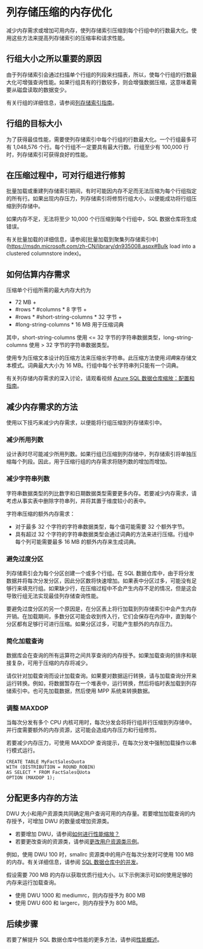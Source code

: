 <properties
    pageTitle="内存优化 - Azure SQL 数据仓库中的列存储索引 | Azure"
    description="减少内存需求或增加可用内存，使列存储索引压缩到每个行组中的行数最大化。"
    services="sql-data-warehouse"
    documentationcenter="NA"
    author="shivaniguptamsft"
    manager="jhubbard"
    editor="" />
<tags
    ms.assetid="ef170f39-ae24-4b04-af76-53bb4c4d16d3"
    ms.service="sql-data-warehouse"
    ms.devlang="NA"
    ms.topic="article"
    ms.tgt_pltfrm="NA"
    ms.workload="data-services"
    ms.date="11/18/2016"
    wacn.date="12/12/2016"
    ms.author="shigu;barbkess" />

# 列存储压缩的内存优化

减少内存需求或增加可用内存，使列存储索引压缩到每个行组中的行数最大化。使用这些方法来提高列存储索引的压缩率和请求性能。

## 行组大小之所以重要的原因
由于列存储索引会通过扫描单个行组的列段来扫描表，所以，使每个行组的行数最大化可增强查询性能。如果行组具有的行数较多，则会增强数据压缩，这意味着需要从磁盘读取的数据变少。

有关行组的详细信息，请参阅[列存储索引指南](https://msdn.microsoft.com/zh-cn/library/gg492088.aspx)。

## 行组的目标大小
为了获得最佳性能，需要使列存储索引中每个行组的行数最大化。一个行组最多可有 1,048,576 个行。每个行组不一定要具有最大行数。行组至少有 100,000 行时，列存储索引可获得良好的性能。

## 在压缩过程中，可对行组进行修剪

批量加载或重建列存储索引期间，有时可能因内存不足而无法压缩为每个行组指定的所有行。如果出现内存压力，列存储索引将修剪行组大小，以便能成功将行组压缩到列存储中。

如果内存不足，无法将至少 10,000 个行压缩到每个行组中，SQL 数据仓库将生成错误。

有关批量加载的详细信息，请参阅[批量加载到聚集列存储索引中](https://msdn.microsoft.com/zh-CN/library/dn935008.aspx#Bulk load into a clustered columnstore index)。

## 如何估算内存需求



压缩单个行组所需的最大内存大约为

- 72 MB +
- #rows * #columns * 8 字节 +
- #rows * #short-string-columns * 32 字节 +
- #long-string-columns * 16 MB 用于压缩词典

其中，short-string-columns 使用 <= 32 字节的字符串数据类型，long-string-columns 使用 > 32 字节的字符串数据类型。

使用专为压缩文本设计的压缩方法来压缩长字符串。此压缩方法使用*词典*来存储文本模式。词典最大大小为 16 MB。行组中每个长字符串列只能有一个词典。

有关列存储内存需求的深入讨论，请观看视频 [Azure SQL 数据仓库缩放：配置和指南](https://myignite.microsoft.com/videos/14822)。

## 减少内存需求的方法

使用以下技巧来减少内存需求，以便能将行组压缩到列存储索引中。

### 减少所用列数
设计表时尽可能减少所用列数。如果行组已压缩到列存储中，列存储索引将单独压缩每个列段。因此，用于压缩行组的内存需求将随列数的增加而增加。


### 减少字符串列数
字符串数据类型的列比数字和日期数据类型需要更多内存。若要减少内存需求，请考虑从事实表中删除字符串列，并将其置于维度较小的表中。

字符串压缩的额外内存需求：

- 对于最多 32 个字符的字符串数据类型，每个值可能需要 32 个额外字节。
- 具有超过 32 个字符的字符串数据类型会通过词典的方法来进行压缩。行组中每个列可能需要最多 16 MB 的额外内存来生成词典。

### 避免过度分区

列存储索引会为每个分区创建一个或多个行组。在 SQL 数据仓库中，由于将分发数据并将每次分发分区，因此分区数将快速增加。如果表中分区过多，可能没有足够行来填充行组。如果缺少行，在压缩过程中不会产生内存不足的情况，但是这会导致行组无法实现最佳列存储查询性能。

要避免过度分区的另一个原因是，在分区表上将行加载到列存储索引中会产生内存开销。在加载期间，多数分区可能会收到传入行，它们会保存在内存中，直到每个分区都有足够行可进行压缩。如果分区过多，可能产生额外的内存压力。

### 简化加载查询

数据库会在查询的所有运算符之间共享查询的内存授予。如果加载查询的排序和联接复杂，可用于压缩的内存将减少。

请仅针对加载查询而设计加载查询。如果要对数据运行转换，请与加载查询分开来运行转换。例如，将数据暂存在一个堆表中，运行转换，然后将临时表加载到列存储索引中。也可先加载数据，然后使用 MPP 系统来转换数据。

### 调整 MAXDOP

当每次分发有多个 CPU 内核可用时，每次分发会将将行组并行压缩到列存储中。并行度需要额外的内存资源，这可能会造成内存压力和行组修剪。

若要减少内存压力，可使用 MAXDOP 查询提示，在每次分发中强制加载操作以串行模式运行。


	CREATE TABLE MyFactSalesQuota 
	WITH (DISTRIBUTION = ROUND_ROBIN)
	AS SELECT * FROM FactSalesQUota 
	OPTION (MAXDOP 1);


## 分配更多内存的方法

DWU 大小和用户资源类共同确定用户查询可用的内存量。若要增加加载查询的内存授予，可增加 DWU 的数量或增加资源类。

- 若要增加 DWU，请参阅[如何进行性能缩放？](/documentation/articles/sql-data-warehouse-manage-compute-overview/#scale-performance)
- 若要更改查询的资源类，请参阅[更改用户资源类示例](/documentation/articles/sql-data-warehouse-develop-concurrency/#change-a-user-resource-class-example)。

例如，使用 DWU 100 时，smallrc 资源类中的用户在每次分发时可使用 100 MB 的内存。有关详细信息，请参阅 [SQL 数据仓库中的并发](/documentation/articles/sql-data-warehouse-develop-concurrency/)。

假设需要 700 MB 的内存以获取优质行组大小。以下示例演示可如何使用足够的内存来运行加载查询。

- 使用 DWU 1000 和 mediumrc，则内存授予为 800 MB
- 使用 DWU 600 和 largerc，则内存授予为 800 MB。


## 后续步骤

若要了解提升 SQL 数据仓库中性能的更多方法，请参阅[性能概述](/documentation/articles/sql-data-warehouse-overview-manage-user-queries/)。

<!--Image references-->


<!--Article references-->


<!--MSDN references-->

<!--Other Web references-->

<!---HONumber=Mooncake_1205_2016-->